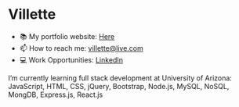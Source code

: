 
# Villette
* 📚 My portfolio website: [Here](https://villette.vercel.app/)
* 📫 How to reach me: [villette@live.com](mailto:villette@live.com)
* 💻 Work Opportunities: [LinkedIn](https://www.linkedin.com/in/villette-comfort-80ab86234/)

I’m currently learning full stack development at University of Arizona:  <br />
JavaScript, HTML, CSS, jQuery, Bootstrap, Node.js, MySQL, NoSQL, MongDB, Express.js, React.js

